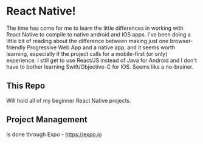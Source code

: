 # React Native!
The time has come for me to learn the little differences in working with React Native to compile to native android and IOS apps. I've been doing a little bit of reading about the difference between making just one browser-friendly Progressive Web App and a native app, and it seems worth learning, especially if the project calls for a mobile-first (or only) experience. I still get to use React/JS instead of Java for Android and I don't have to bother learning Swift/Objective-C for IOS. Seems like a no-brainer. 

## This Repo
Will hold all of my beginner React Native projects. 

## Project Management
Is done through Expo - https://expo.io

